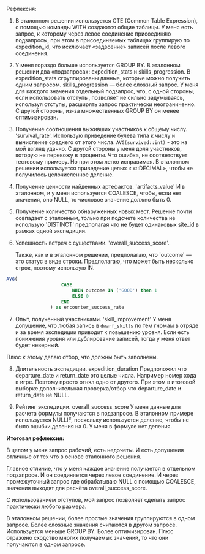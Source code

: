 Рефлексия:

1. В эталонном решении используется CTE (Common Table Expression), с помощью команды WITH создаются общие таблицы. У меня есть запрос, к которому через левое соединение присоединяю подзапросы, при этом в присоединяемых таблицах группирую по expedition_id, что исключает «задвоение» записей после левого соединения.

2. У меня гораздо больше используется GROUP BY. В эталонном решении два «подзапроса»: expedition_stats и skills_progression. В expedition_stats сгруппированы данные, которые можно получить одним запросом. skills_progression — более сложный запрос.
   У меня для каждого значения отдельный подзапрос, что, с одной стороны, если использовать отступы, позволяет не сильно задумываясь, используя отступы, расширять запрос практически неограниченно. С другой стороны, из-за множественных GROUP BY он менее оптимизирован.

3. Получение соотношения выживших участников к общему числу.  'survival_rate'.
   Использую приведение булева типа к числу и вычисление среднего от этого числа.
   `AVG(survived::int)` - это на мой взгляд удачно.
   С другой стороны у меня доля участников, которую не перевожу в проценты. Что ошибка, не соответствует тестовому примеру.  Но при этом легко исправимая.
   В эталонном решении используется приведение целых к «::DECIMAL», чтобы не получилось целочисленное деление.

4. Получение ценности найденных артефактов.  'artifacts_value'
   И в эталонном, и у меня используется COALESCE, чтобы, если нет значения, оно NULL, то числовое значение должно быть 0.

5. Получение количество обнаруженных новых мест.
   Решение почти совпадает с эталонным, только при подсчете количества не использую 'DISTINCT' предполагая что не будет одинаковых site_id в рамках одной экспедиции.
6. Успешность встреч с существами. 'overall_success_score'.

	Также, как и в эталонном решении, предполагаю, что 'outcome' — это статус в виде строки. Предполагаю, что может быть несколько строк, поэтому использую IN.
```sql
AVG(
					CASE
						WHEN outcome IN ('GOOD') then 1
						ELSE 0
					END
				) as encounter_success_rate
```

7. Опыт, полученный участниками. 'skill_improvement'
У меня допущение, что любая запись в `dwarf_skills` по тем гномам в отряде и за время экспедиции приводит к повышению уровня.
Если есть понижения уровня или дублирование записей, тогда у меня ответ будет неверный.

Плюс к этому делаю отбор, что должны быть заполнены.

8. Длительность экспедиции. expedition_duration
  Предположил что  departure_date и return_date это целые числа. Например номер хода в игре. Поэтому просто отнял одно от другого.
  При этом в итоговой выборке дополнительная проверка/отбор что departure_date и return_date не NULL.
  
9. Рейтинг экспедиции. overall_success_score
   У меня данные для расчета формулы получаются в подзапросе.
   В эталонном примере используется NULLIF, поскольку используется деление, чтобы не было ошибки деления на 0. У меня в формуле нет деления.


**Итоговая рефлексия:**

В целом у меня запрос рабочий, есть недочеты. И есть допущения отличные от тех что в основе эталонного решения.

Главное отличие, что у меня каждое значение получается в отдельном подзапросе. И он соединяется через левое соединение. И через промежуточный запрос где обрабатываю NULL с помощью COALESCE, значения выходят для расчёта overall_success_score.

С использованием отступов, мой запрос позволяет сделать запрос практически любого размера.

В эталонном решении, более простые значения группируются в одном запросе. Более сложные значения считаются в другом запросе. Используется меньше GROUP BY. Более оптимизирован. Плюс отражено сходство многих получаемых значений, то что они получаются в одном запросе.

  